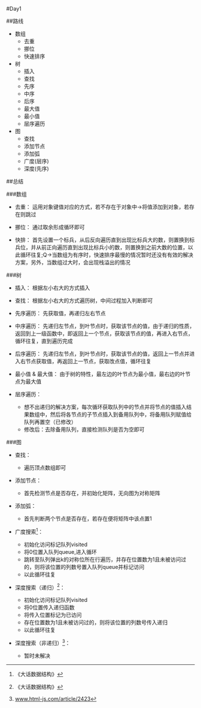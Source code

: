 #Day1

##路线
- 数组
	+ 去重
	+ 挪位
	+ 快速排序
- 树
	+ 插入
	+ 查找
	+ 先序
	+ 中序
	+ 后序
	+ 最大值
	+ 最小值
	+ 层序遍历
- 图
	+ 查找
	+ 添加节点
	+ 添加弧
	+ 广度(层序)
	+ 深度(先序)

##总结

###数组

- 去重：
	运用对象键值对应的方式，若不存在于对象中->将值添加到对象，若存在则跳过

- 挪位：
	通过取余形成循环即可

- 快排：
	首先设置一个标兵，从后反向遍历直到出现比标兵大的数，则置换到标兵位，并从前正向遍历直到出现比标兵小的数，则置换到之前大数的位置，以此循环往复;Q->当数组为有序时，快速排序最慢的情况暂时还没有有效的解决方案，另外，当数组过大时，会出现栈溢出的情况

###树

- 插入：
	根据左小右大的方式插入

- 查找：
	根据左小右大的方式遍历树，中间过程加入判断即可

- 先序遍历：
	先获取值，再递归左右节点

- 中序遍历：
	先递归左节点，到叶节点时，获取该节点的值，由于递归的性质，返回到上一级函数中，即返回上一个节点，获取该节点的值，再进入右节点，循环往复，直到遍历完成

- 后序遍历：
	先递归左节点，到叶节点时，获取该节点的值，返回上一节点并进入右节点获取值，再返回上一节点，获取改点值，循环往复

- 最小值 & 最大值：
	由于树的特性，最左边的叶节点为最小值，最右边的叶节点为最大值

- 层序遍历：
	+ 想不出递归的解决方案，每次循环获取队列中的节点并将节点的值插入结果数组中，然后将各节点的子节点插入到备用队列中，将备用队列赋值给队列再置空（已修改）
	+ 修改后：去除备用队列，直接检测队列是否为空即可

###图


- 查找：
	+ 遍历顶点数组即可

- 添加节点：
	+ 首先检测节点是否存在，并初始化矩阵，无向图为对称矩阵

- 添加弧：
	+ 首先判断两个节点是否存在，若存在便将矩阵中该点置1

- 广度搜索[^book]：
	+ 初始化访问标记队列visited
	+ 将0位置入队列queue,进入循环
	+ 跳转至队列弹出k的对称位所在行遍历，并存在位置数为1且未被访问过的，则将该位置的列数号置入队列queue并标记访问
	+ 以此循环往复

- 深度搜索（递归）[^book]：
	+ 初始化访问标记队列visited
	+ 将0位置传入递归函数
	+ 将传入位置标记为已访问
	+ 存在位置数为1且未被访问过的，则将该位置的列数号传入递归
	+ 以此循环往复

- 深度搜索（非递归）[^web]：
	+ 暂时未解决

[^book]:《大话数据结构》
[^web]:www.html-js.com/article/2423

